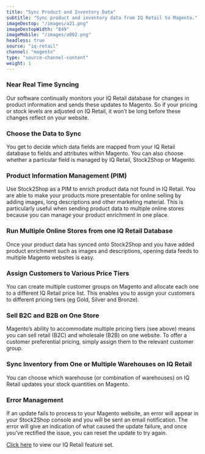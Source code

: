 ```yaml
---
title: "Sync Product and Inventory Data"
subtitle: "Sync product and inventory data from IQ Retail to Magento."
imageDestop: "/images/a21.png"
imageDestopWidth: "849"
imageMobile: "/images/a002.png"
headless: true
source: "iq-retail"
channel: "magento"
type: "source-channel-content"
weight: 1
---
```


### Near Real Time Syncing
Our software continually monitors your IQ Retail database for changes in product information and sends these updates to Magento. So if your pricing or stock levels are adjusted on IQ Retail, it won’t be long before these changes reflect on your website.

### Choose the Data to Sync
You get to decide which data fields are mapped from your IQ Retail database to fields and attributes within Magento. You can also choose whether a particular field is managed by IQ Retail, Stock2Shop or Magento.

### Product Information Management (PIM)
Use Stock2Shop as a PIM to enrich product data not found in IQ Retail. You are able to make your products more presentable for online selling by adding images, long descriptions and other marketing material. This is particularly useful when sending product data to multiple online stores because you can manage your product enrichment in one place.

### Run Multiple Online Stores from one IQ Retail Database
Once your product data has synced onto Stock2Shop and you have added product enrichment such as images and descriptions, opening data feeds to multiple Magento websites is easy.

### Assign Customers to Various Price Tiers
You can create multiple customer groups on Magento and allocate each one to a different IQ Retail price list. This enables you to assign your customers to different pricing tiers (eg Gold, Silver and Bronze). 

### Sell B2C and B2B on One Store
Magento’s ability to accommodate multiple pricing tiers (see above) means you can sell retail (B2C) and wholesale (B2B) on one website. To offer a customer preferential pricing, simply assign them to the relevant customer group.

### Sync Inventory from One or Multiple Warehouses on IQ Retail
You can choose which warehouse (or combination of warehouses) on IQ Retail updates your stock quantities on Magento.

### Error Management
If an update fails to process to your Magento website, an error will appear in your Stock2Shop console and you will be sent an email notification. The error will give an indication of what caused the update failure, and once you’ve rectified the issue, you can reset the update to try again.

[Click here](/help/features/iq-retail/ "IQ Retail Features") to view our IQ Retail feature set.